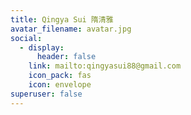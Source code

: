 ```yaml
---
title: Qingya Sui 隋清雅
avatar_filename: avatar.jpg
social:
  - display:
      header: false
    link: mailto:qingyasui88@gmail.com
    icon_pack: fas
    icon: envelope
superuser: false
---
```

